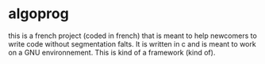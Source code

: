 # algoprog
this is a french project (coded in french) that is meant to help newcomers to write code without segmentation falts.
It is written in c and is meant to work on a GNU environnement.
This is kind of a framework (kind of).
